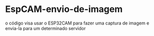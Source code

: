 # EspCAM-envio-de-imagem
o código visa usar o ESP32CAM para fazer uma captura de imagem e envia-la para um determinado servidor  
